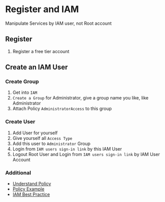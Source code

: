 # Register and IAM

Manipulate Services by IAM user, not Root account

## Register

1. Register a free tier account

## Create an IAM User

### Create Group

1. Get into `IAM`
1. `Create a Group` for Administrator, give a group name you like, like Administrator
1. Attach Policy `AdministratorAccess` to this group

### Create User

1. Add User for yourself
1. Give yourself all `Access Type`
1. Add this user to `Administrator` Group
1. Login from `IAM users sign-in link` by this IAM User
1. Logout Root User and Login from `IAM users sign-in link` by IAM User Account

### Additional

* [Understand Policy](https://docs.aws.amazon.com/IAM/latest/UserGuide/access_policies.html)
* [Policy Example](https://docs.aws.amazon.com/IAM/latest/UserGuide/access_policies_examples.html)
* [IAM Best Practice](https://docs.aws.amazon.com/IAM/latest/UserGuide/best-practices.html)
